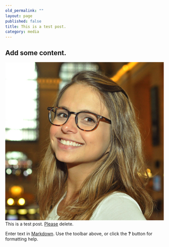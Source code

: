 ```yaml
---
old_permalink: ""
layout: page
published: false
title: This is a test post.
category: media
---
```


## Add some content.
![model-008.jpg](/assets/img/model-008.jpg)This is a test post. [Please](http://budparr.com) delete. 

Enter text in [Markdown](http://daringfireball.net/projects/markdown/). Use the toolbar above, or click the **?** button for formatting help.
